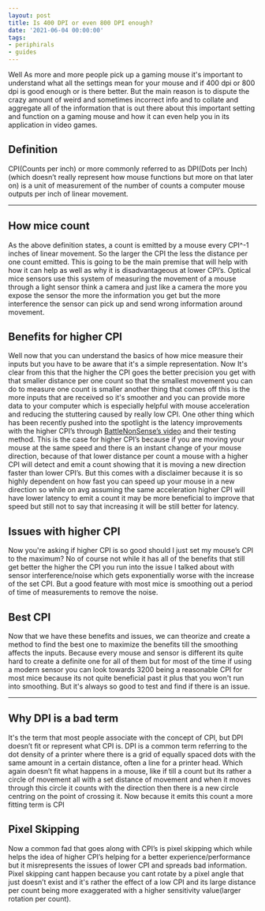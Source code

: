 ```yaml
---
layout: post
title: Is 400 DPI or even 800 DPI enough?
date: '2021-06-04 00:00:00'
tags:
- periphirals
- guides
---
```


Well As more and more people pick up a gaming mouse it's important to understand what all the settings mean for your mouse and if 400 dpi or 800 dpi is good enough or is there better. But the main reason is to dispute the crazy amount of weird and sometimes incorrect info and to collate and aggregate all of the information that is out there about this important setting and function on a gaming mouse and how it can even help you in its application in video games.

## Definition

CPI(Counts per inch) or more commonly referred to as DPI(Dots per Inch) (which doesn’t really represent how mouse functions but more on that later on) is a unit of measurement of the number of counts a computer mouse outputs per inch of linear movement.

* * *

## How mice count

As the above definition states, a count is emitted by a mouse every CPI^-1 inches of linear movement. So the larger the CPI the less the distance per one count emitted. This is going to be the main premise that will help with how it can help as well as why it is disadvantageous at lower CPI’s. Optical mice sensors use this system of measuring the movement of a mouse through a light sensor think a camera and just like a camera the more you expose the sensor the more the information you get but the more interference the sensor can pick up and send wrong information around movement.

## Benefits for higher CPI

Well now that you can understand the basics of how mice measure their inputs but you have to be aware that it's a simple representation. Now It's clear from this that the higher the CPI goes the better precision you get with that smaller distance per one count so that the smallest movement you can do to measure one count is smaller another thing that comes off this is the more inputs that are received so it's smoother and you can provide more data to your computer which is especially helpful with mouse acceleration and reducing the stuttering caused by really low CPI. One other thing which has been recently pushed into the spotlight is the latency improvements with the higher CPI’s through [BattleNonSense’s video](https://youtu.be/6AoRfv9W110) and their testing method. This is the case for higher CPI’s because if you are moving your mouse at the same speed and there is an instant change of your mouse direction, because of that lower distance per count a mouse with a higher CPI will detect and emit a count showing that it is moving a new direction faster than lower CPI’s. But this comes with a disclaimer because it is so highly dependent on how fast you can speed up your mouse in a new direction so while on avg assuming the same acceleration higher CPI will have lower latency to emit a count it may be more beneficial to improve that speed but still not to say that increasing it will be still better for latency.

## Issues with higher CPI

Now you're asking if higher CPI is so good should I just set my mouse’s CPI to the maximum? No of course not while it has all of the benefits that still get better the higher the CPI you run into the issue I talked about with sensor interference/noise which gets exponentially worse with the increase of the set CPI. But a good feature with most mice is smoothing out a period of time of measurements to remove the noise.

## Best CPI

Now that we have these benefits and issues, we can theorize and create a method to find the best one to maximize the benefits till the smoothing affects the inputs. Because every mouse and sensor is different its quite hard to create a definite one for all of them but for most of the time if using a modern sensor you can look towards 3200 being a reasonable CPI for most mice because its not quite beneficial past it plus that you won't run into smoothing. But it's always so good to test and find if there is an issue.

* * *

## Why DPI is a bad term

It's the term that most people associate with the concept of CPI, but DPI doesn’t fit or represent what CPI is. DPI is a common term referring to the dot density of a printer where there is a grid of equally spaced dots with the same amount in a certain distance, often a line for a printer head. Which again doesn’t fit what happens in a mouse, like if till a count but its rather a circle of movement all with a set distance of movement and when it moves through this circle it counts with the direction then there is a new circle centring on the point of crossing it. Now because it emits this count a more fitting term is CPI

## Pixel Skipping

Now a common fad that goes along with CPI’s is pixel skipping which while helps the idea of higher CPI’s helping for a better experience/performance but it misrepresents the issues of lower CPI and spreads bad information. Pixel skipping cant happen because you cant rotate by a pixel angle that just doesn’t exist and it's rather the effect of a low CPI and its large distance per count being more exaggerated with a higher sensitivity value(larger rotation per count).
